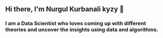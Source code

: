 ## Hi there, I'm  Nurgul Kurbanali kyzy 👋 <p>
 ### I am a Data Scientist who loves coming up with different theories and uncover the insights using data and algorithms.

<!--
**kamalova/kamalova** is a ✨ _special_ ✨ repository because its `README.md` (this file) appears on your GitHub profile.




